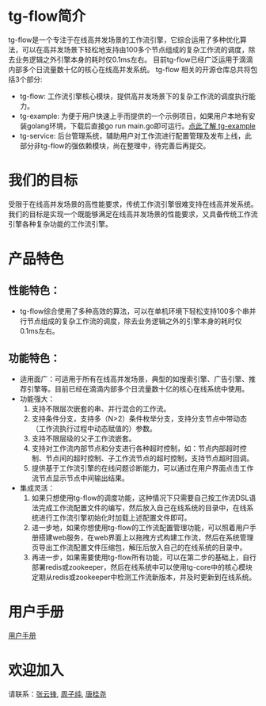 # tg-flow简介
tg-flow是一个专注于在线高并发场景的工作流引擎，它综合运用了多种优化算法，可以在高并发场景下轻松地支持由100多个节点组成的复杂工作流的调度，除去业务逻辑之外引擎本身的耗时仅0.1ms左右。
目前tg-flow已经广泛运用于滴滴内部多个日流量数十亿的核心在线高并发系统。
tg-flow 相关的开源仓库总共将包括3个部分:
* tg-flow:    工作流引擎核心模块，提供高并发场景下的复杂工作流的调度执行能力。
* tg-example: 为便于用户快速上手而提供的一个示例项目，如果用户本地有安装golang环境，下载后直接go run main.go即可运行。[点此了解 tg-example](https://github.com/didi/tg-example)
* tg-service: 后台管理系统，辅助用户对工作流进行配置管理及发布上线，此部分非tg-flow的强依赖模块，尚在整理中，待完善后再提交。

# 我们的目标
受限于在线高并发场景的高性能要求，传统工作流引擎很难支持在线高并发系统。 我们的目标是实现一个既能够满足在线高并发场景的性能要求，又具备传统工作流引擎各种复杂功能的工作流引擎。

# 产品特色
## 性能特色：
* tg-flow综合使用了多种高效的算法，可以在单机环境下轻松支持100多个串并行节点组成的复杂工作流的调度，除去业务逻辑之外的引擎本身的耗时仅0.1ms左右。
## 功能特色：
* 适用面广：可适用于所有在线高并发场景，典型的如搜索引擎、广告引擎、推荐引擎等。目前已经在滴滴内部多个日流量数十亿的核心在线系统中使用。
* 功能强大：
  1. 支持不限层次嵌套的串、并行混合的工作流。
  2. 支持条件分支，支持多（N>2）条件枚举分支，支持分支节点中带动态（工作流执行过程中动态赋值的）参数。
  3. 支持不限层级的父子工作流嵌套。
  4. 支持对工作流内部节点和分支进行各种超时控制，如：节点内部超时控制、节点间的超时控制、子工作流节点的超时控制，支持节点超时回调。
  5. 提供基于工作流引擎的在线问题诊断能力，可以通过在用户界面点击工作流节点显示节点中间输出结果。
* 集成灵活：
  1. 如果只想使用tg-flow的调度功能，这种情况下只需要自己按工作流DSL语法完成工作流配置文件的编写，然后放入自己在线系统的目录中，在线系统进行工作流引擎初始化时加载上述配置文件即可。
  2. 进一步地，如果你想使用tg-flow的工作流配置管理功能，可以照着用户手册搭建web服务，在web界面上以拖拽方式构建工作流，然后在系统管理页导出工作流配置文件压缩包，解压后放入自己的在线系统的目录中。
  3. 再进一步，如果需要使用tg-flow所有功能，可以在第二步的基础上，自行部署redis或zookeeper，然后在线系统中可以使用tg-core中的核心模块定期从redis或zookeeper中检测工作流新版本，并及时更新到在线系统。
  
# 用户手册
   [用户手册](https://github.com/didi/tg-example/blob/main/user_manual.md)
  
# 欢迎加入
  请联系：[张云锋](https://github.com/dayunzhangyunfeng), [周子纯](https://github.com/zhouzichun0315), [唐桂尧](https://github.com/tgy931)
